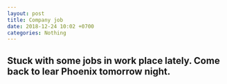 ```yaml
---
layout: post
title: Company job
date: 2018-12-24 10:02 +0700
categories: Nothing
---
```


## Stuck with some jobs in work place lately. Come back to lear Phoenix tomorrow night.